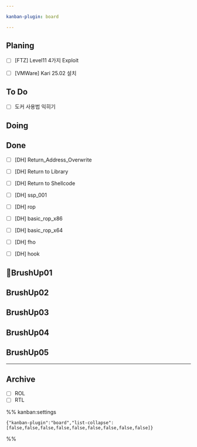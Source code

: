 ```yaml
---

kanban-plugin: board

---
```


## Planing

- [ ] [FTZ] Level11 4가지 Exploit
- [ ] [VMWare] Kari 25.02 설치


## To Do

- [ ] 도커 사용법 익히기


## Doing



## Done

- [ ] [DH] Return_Address_Overwrite
- [ ] [DH] Return to Library
- [ ] [DH] Return to Shellcode
- [ ] [DH] ssp_001
- [ ] [DH] rop
- [ ] [DH] basic_rop_x86
- [ ] [DH] basic_rop_x64
- [ ] [DH] fho
- [ ] [DH] hook


## BrushUp01



## BrushUp02



## BrushUp03



## BrushUp04



## BrushUp05



***

## Archive

- [ ] ROL
- [ ] RTL

%% kanban:settings
```
{"kanban-plugin":"board","list-collapse":[false,false,false,false,false,false,false,false,false]}
```
%%